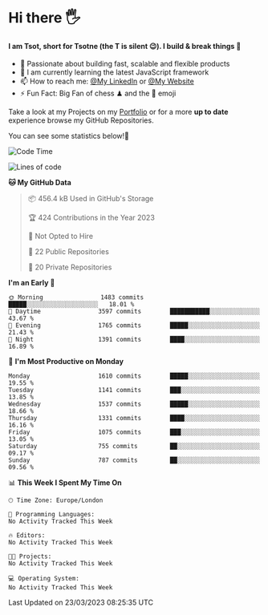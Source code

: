 # Hi there :raised_hand_with_fingers_splayed:
#### I am Tsot, short for Tsotne (the T is silent :wink:). I build & break things :space_invader:
- :telescope: Passionate about building fast, scalable and flexible products
- :seedling: I am currently learning the latest JavaScript framework 
- :mailbox: How to reach me: [@My LinkedIn](https://www.linkedin.com/in/tsotne-gvadzabia/) or [@My Website](https://tsotne.co.uk/contact)
- :zap: Fun Fact: Big Fan of chess ♟ and the 👾 emoji

Take a look at my Projects on my [Portfolio](https://tsotne.co.uk/) or for a more **up to date** experience browse my GitHub Repositories.

You can see some statistics below!:space_invader:
<!--START_SECTION:waka-->
![Code Time](http://img.shields.io/badge/Code%20Time-761%20hrs%202%20mins-blue)

![Lines of code](https://img.shields.io/badge/From%20Hello%20World%20I%27ve%20Written-4.6%20million%20lines%20of%20code-blue)

**🐱 My GitHub Data** 

> 📦 456.4 kB Used in GitHub's Storage 
 > 
> 🏆 424 Contributions in the Year 2023
 > 
> 🚫 Not Opted to Hire
 > 
> 📜 22 Public Repositories 
 > 
> 🔑 20 Private Repositories 
 > 
**I'm an Early 🐤** 

```text
🌞 Morning                1483 commits        █████░░░░░░░░░░░░░░░░░░░░   18.01 % 
🌆 Daytime                3597 commits        ███████████░░░░░░░░░░░░░░   43.67 % 
🌃 Evening                1765 commits        █████░░░░░░░░░░░░░░░░░░░░   21.43 % 
🌙 Night                  1391 commits        ████░░░░░░░░░░░░░░░░░░░░░   16.89 % 
```
📅 **I'm Most Productive on Monday** 

```text
Monday                   1610 commits        █████░░░░░░░░░░░░░░░░░░░░   19.55 % 
Tuesday                  1141 commits        ███░░░░░░░░░░░░░░░░░░░░░░   13.85 % 
Wednesday                1537 commits        █████░░░░░░░░░░░░░░░░░░░░   18.66 % 
Thursday                 1331 commits        ████░░░░░░░░░░░░░░░░░░░░░   16.16 % 
Friday                   1075 commits        ███░░░░░░░░░░░░░░░░░░░░░░   13.05 % 
Saturday                 755 commits         ██░░░░░░░░░░░░░░░░░░░░░░░   09.17 % 
Sunday                   787 commits         ██░░░░░░░░░░░░░░░░░░░░░░░   09.56 % 
```


📊 **This Week I Spent My Time On** 

```text
🕑︎ Time Zone: Europe/London

💬 Programming Languages: 
No Activity Tracked This Week

🔥 Editors: 
No Activity Tracked This Week

🐱‍💻 Projects: 
No Activity Tracked This Week

💻 Operating System: 
No Activity Tracked This Week
```


 Last Updated on 23/03/2023 08:25:35 UTC
<!--END_SECTION:waka-->
